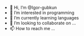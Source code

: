 - 👋 Hi, I’m @Igor-gubkun
- 👀 I’m interested in programming
- 🌱 I’m currently learning languages
- 💞️ I’m looking to collaborate on ...
- 📫 How to reach me ...

<!---
Igor-gubkun/Igor-gubkun is a ✨ special ✨ repository because its `README.md` (this file) appears on your GitHub profile.
You can click the Preview link to take a look at your changes.
--->
